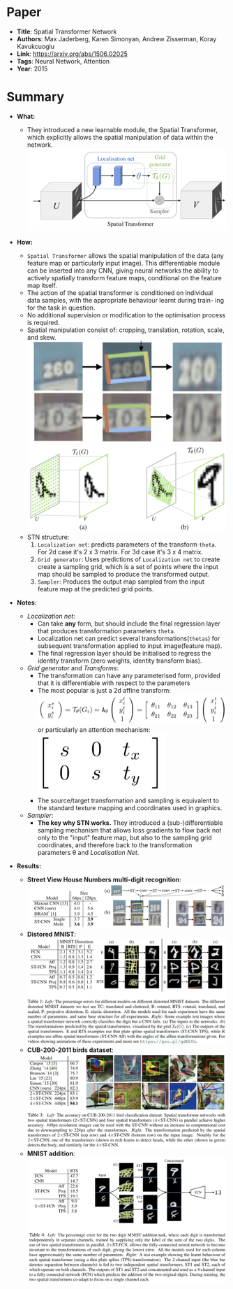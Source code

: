 # Paper

* **Title**: Spatial Transformer Network
* **Authors**: Max Jaderberg, Karen Simonyan, Andrew Zisserman, Koray Kavukcuoglu
* **Link**: https://arxiv.org/abs/1506.02025
* **Tags**: Neural Network, Attention
* **Year**: 2015

# Summary

* **What:**
  * They introduced a new learnable module, the Spatial Transformer, which explicitly allows the spatial manipulation of data within the network.
  ![STN](images/STN/stn.png?raw=true "STN")

* **How:**
   * `Spatial Transformer` allows the spatial manipulation of the data (any feature map or particularly input image). This differentiable module can be inserted into any CNN, giving neural networks the ability to actively spatially transform feature maps, conditional on the feature map itself.
   * The action of the spatial transformer is conditioned on individual data samples, with the appropriate behaviour learnt during train- ing for the task in question.
   * No additional supervision or modification to the optimisation process is required.
   * Spatial manipulation consist of: cropping, translation, rotation, scale, and skew.
   ![Example](images/STN/stn_example2.png?raw=true "Example") ![Example2](images/STN/stn_example.png?raw=true "Example2")
   * STN structure:
        1. `Localization net`: predicts parameters of the transform `theta`. For 2d case it's 2 x 3 matrix. For 3d case it's 3 x 4 matrix.
        2. `Grid generator`: Uses predictions of `Localization net` to create create a sampling grid, which is a set of points where the input map should be sampled to produce the transformed output.
        3. `Sampler`: Produces the output map sampled from the input feature map at the predicted grid points.
    
* **Notes**:
    * *Localization net*:
        * Can take **any** form, but should include the final regression layer that produces transformation parameters `theta`.
        * Localization net can predict several transformations(`thetas`) for subsequent transformation applied to input image(feature map).  
        * The final regression layer should be initialised to regress the identity transform (zero weights, identity transform bias).
    * *Grid generator* and *Transforms*: 
        * The transformation can have any parameterised form, provided that it is differentiable with respect to the parameters
        * The most popular is just a 2d affine transform: \
         ![2dAffine](images/STN/stn_2d_spatial_transform.png?raw=true "2D Affine Transform") 
         or particularly an attention mechanism: \
          ![Attention](images/STN/stn_attention_thetas.png?raw=true "Attention")  
        * The source/target transformation and sampling is equivalent to the standard texture mapping and coordinates used in graphics.
    * *Sampler*:
        * **The key why STN works.** They introduced a (sub-)differentiable sampling mechanism that allows loss gradients to flow back not only to the "input" feature map, but also to the sampling grid coordinates, and therefore back to the transformation parameters θ and *Localisation Net*.
         
        
              
     
* **Results:**
    * **Street View House Numbers multi-digit recognition**:
      ![SVHN Results](images/STN/stn_svhn_results.png?raw=true   "SVHN Results")
    * **Distored MNIST**:
      ![Distorted MNIST Results](images/STN/stn_distored_mnist_results.png?raw=true "Distorted MNIST")
    * **CUB-200-2011 birds dataset**:
      ![Birds Classification Results](images/STN/stn_birds_results.png?raw=true "Birds Classification Results")
    * **MNIST addition**:
      ![MNIST addition Results](images/STN/stn_mnist_addition_results.png?raw=true "MNIST addition Results")  
